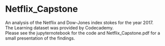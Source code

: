 # Netflix_Capstone

An analysis of the Netflix and Dow-Jones index stokes for the year 2017. 
<br> The Learning dataset was provided by Codecademy. </br>
Please see the jupyternotebook for the code and Netflix_Capstone.pdf for a small presentation of the findings.

